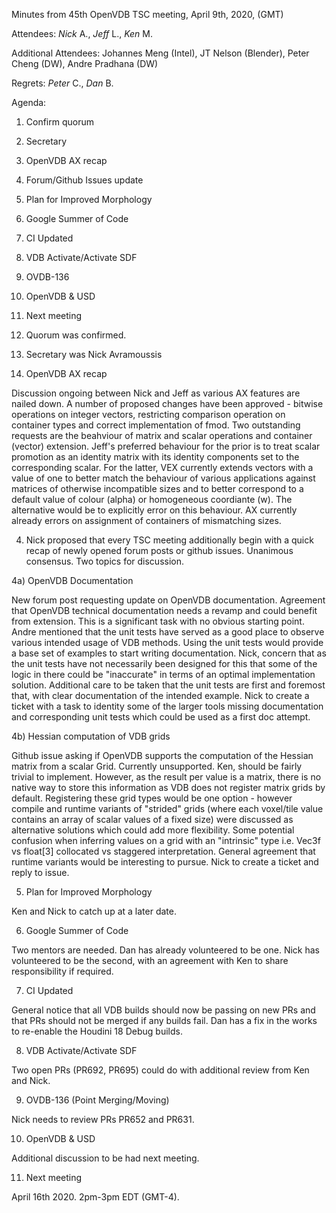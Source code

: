 Minutes from 45th OpenVDB TSC meeting, April 9th, 2020, (GMT)

Attendees: *Nick* A., *Jeff* L., *Ken* M.

Additional Attendees: Johannes Meng (Intel), JT Nelson (Blender),
Peter Cheng (DW), Andre Pradhana (DW)

Regrets: *Peter* C., *Dan* B.

Agenda:

1) Confirm quorum
2) Secretary
3) OpenVDB AX recap
4) Forum/Github Issues update
5) Plan for Improved Morphology
6) Google Summer of Code
7) CI Updated
8) VDB Activate/Activate SDF
9) OVDB-136
10) OpenVDB & USD
11) Next meeting

1) Quorum was confirmed.

2) Secretary was Nick Avramoussis

3) OpenVDB AX recap

Discussion ongoing between Nick and Jeff as various AX features are nailed down.
A number of proposed changes have been approved -  bitwise operations on
integer vectors, restricting comparison operation on container types and correct
implementation of fmod. Two outstanding requests are the beahviour of
matrix and scalar operations and container (vector) extension. Jeff's preferred
behaviour for the prior is to treat scalar promotion as an identity matrix
with its identity components set to the corresponding scalar. For the latter,
VEX currently extends vectors with a value of one to better match the behaviour
of various applications against matrices of otherwise incompatible sizes and to
better correspond to a default value of colour (alpha) or homogeneous coordiante
(w). The alternative would be to explicitly error on this behaviour. AX
currently already errors on assignment of containers of mismatching sizes.

4) Nick proposed that every TSC meeting additionally begin with a quick recap
of newly opened forum posts or github issues. Unanimous consensus. Two topics
for discussion.

4a) OpenVDB Documentation

New forum post requesting update on OpenVDB documentation. Agreement that
OpenVDB technical documentation needs a revamp and could benefit from extension.
This is a significant task with no obvious starting point. Andre mentioned that
the unit tests have served as a good place to observe various intended usage of
VDB methods. Using the unit tests would provide a base set of examples to start
writing documentation. Nick, concern that as the unit tests have not necessarily
been designed for this that some of the logic in there could be "inaccurate" in
terms of an optimal implementation solution. Additional care to be taken that
the unit tests are first and foremost that, with clear documentation of the
intended example. Nick to create a ticket with a task to identity some of the
larger tools missing documentation and corresponding unit tests which could be
used as a first doc attempt.

4b) Hessian computation of VDB grids

Github issue asking if OpenVDB supports the computation of the Hessian matrix
from a scalar Grid. Currently unsupported. Ken, should be fairly trivial to
implement. However, as the result per value is a matrix, there is no native way
to store this information as VDB does not register matrix grids by default.
Registering these grid types would be one option - however compile and runtime
variants of "strided" grids (where each voxel/tile value contains an array of
scalar values of a fixed size) were discussed as alternative solutions which
could add more flexibility. Some potential confusion when inferring values on
a grid with an "intrinsic" type i.e. Vec3f vs float[3] collocated vs staggered
interpretation. General agreement that runtime variants would be interesting to
pursue. Nick to create a ticket and reply to issue.

5) Plan for Improved Morphology

Ken and Nick to catch up at a later date.

6) Google Summer of Code

Two mentors are needed. Dan has already volunteered to be one. Nick has
volunteered to be the second, with an agreement with Ken to share responsibility
if required.

7) CI Updated

General notice that all VDB builds should now be passing on new PRs and that PRs
should not be merged if any builds fail. Dan has a fix in the works to re-enable
the Houdini 18 Debug builds.

8) VDB Activate/Activate SDF

Two open PRs (PR692, PR695) could do with additional review from Ken and Nick.

9) OVDB-136 (Point Merging/Moving)

Nick needs to review PRs PR652 and PR631.

10) OpenVDB & USD

Additional discussion to be had next meeting.

11) Next meeting

April 16th 2020. 2pm-3pm EDT (GMT-4).

